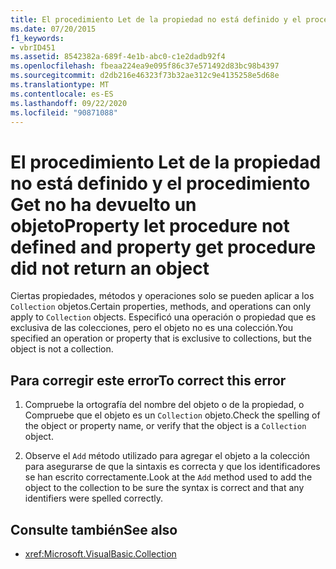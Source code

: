 ```yaml
---
title: El procedimiento Let de la propiedad no está definido y el procedimiento Get no ha devuelto un objeto
ms.date: 07/20/2015
f1_keywords:
- vbrID451
ms.assetid: 8542382a-689f-4e1b-abc0-c1e2dadb92f4
ms.openlocfilehash: fbeaa224ea9e095f86c37e571492d83bc98b4397
ms.sourcegitcommit: d2db216e46323f73b32ae312c9e4135258e5d68e
ms.translationtype: MT
ms.contentlocale: es-ES
ms.lasthandoff: 09/22/2020
ms.locfileid: "90871088"
---
```

# <a name="property-let-procedure-not-defined-and-property-get-procedure-did-not-return-an-object"></a><span data-ttu-id="3ea7c-102">El procedimiento Let de la propiedad no está definido y el procedimiento Get no ha devuelto un objeto</span><span class="sxs-lookup"><span data-stu-id="3ea7c-102">Property let procedure not defined and property get procedure did not return an object</span></span>

<span data-ttu-id="3ea7c-103">Ciertas propiedades, métodos y operaciones solo se pueden aplicar a los `Collection` objetos.</span><span class="sxs-lookup"><span data-stu-id="3ea7c-103">Certain properties, methods, and operations can only apply to `Collection` objects.</span></span> <span data-ttu-id="3ea7c-104">Especificó una operación o propiedad que es exclusiva de las colecciones, pero el objeto no es una colección.</span><span class="sxs-lookup"><span data-stu-id="3ea7c-104">You specified an operation or property that is exclusive to collections, but the object is not a collection.</span></span>  
  
## <a name="to-correct-this-error"></a><span data-ttu-id="3ea7c-105">Para corregir este error</span><span class="sxs-lookup"><span data-stu-id="3ea7c-105">To correct this error</span></span>  
  
1. <span data-ttu-id="3ea7c-106">Compruebe la ortografía del nombre del objeto o de la propiedad, o Compruebe que el objeto es un `Collection` objeto.</span><span class="sxs-lookup"><span data-stu-id="3ea7c-106">Check the spelling of the object or property name, or verify that the object is a `Collection` object.</span></span>  
  
2. <span data-ttu-id="3ea7c-107">Observe el `Add` método utilizado para agregar el objeto a la colección para asegurarse de que la sintaxis es correcta y que los identificadores se han escrito correctamente.</span><span class="sxs-lookup"><span data-stu-id="3ea7c-107">Look at the `Add` method used to add the object to the collection to be sure the syntax is correct and that any identifiers were spelled correctly.</span></span>  
  
## <a name="see-also"></a><span data-ttu-id="3ea7c-108">Consulte también</span><span class="sxs-lookup"><span data-stu-id="3ea7c-108">See also</span></span>

- <xref:Microsoft.VisualBasic.Collection>
